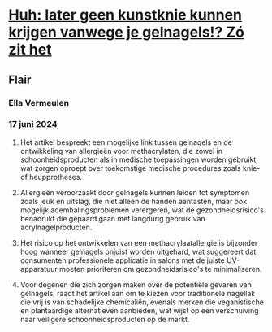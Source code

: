 # [Huh: later geen kunstknie kunnen krijgen vanwege je gelnagels!? Zó zit het](https://advance.lexis.com/api/document?collection=news&id=urn:contentItem:6DYC-JMB3-RSJ2-F2T3-00000-00&context=1519360)
## Flair
### Ella Vermeulen
### 17 juni 2024

1. Het artikel bespreekt een mogelijke link tussen gelnagels en de ontwikkeling van allergieën voor methacrylaten, die zowel in schoonheidsproducten als in medische toepassingen worden gebruikt, wat zorgen oproept over toekomstige medische procedures zoals knie- of heupprotheses.

2. Allergieën veroorzaakt door gelnagels kunnen leiden tot symptomen zoals jeuk en uitslag, die niet alleen de handen aantasten, maar ook mogelijk ademhalingsproblemen verergeren, wat de gezondheidsrisico's benadrukt die gepaard gaan met langdurig gebruik van acrylnagelproducten.

3. Het risico op het ontwikkelen van een methacrylaatallergie is bijzonder hoog wanneer gelnagels onjuist worden uitgehard, wat suggereert dat consumenten professionele applicatie in salons met de juiste UV-apparatuur moeten prioriteren om gezondheidsrisico's te minimaliseren.

4. Voor degenen die zich zorgen maken over de potentiële gevaren van gelnagels, raadt het artikel aan om te kiezen voor traditionele nagellak die vrij is van schadelijke chemicaliën, evenals merken die veganistische en plantaardige alternatieven aanbieden, wat wijst op een verschuiving naar veiligere schoonheidsproducten op de markt.
